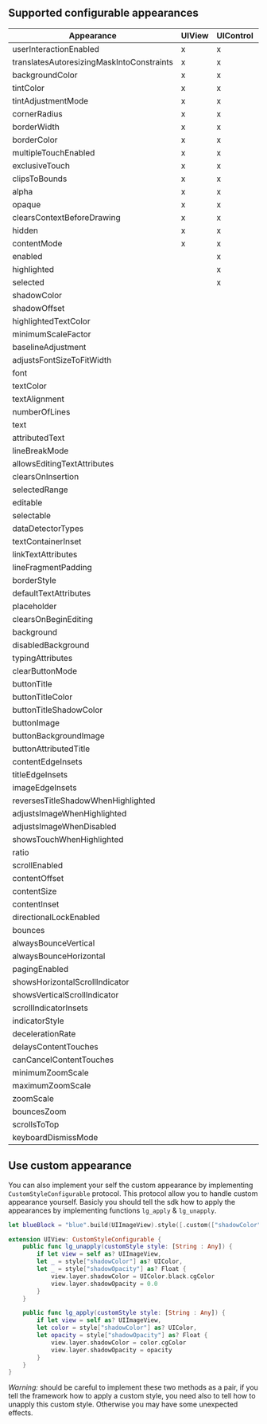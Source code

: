 ## Supported configurable appearances
Appearance | UIView | UIControl | UILabel | UITextView | UITextField | UIButton | UIImageView | UIScrollView
------------ | ------------- | ------------- | ------------- | ------------- | ------------- | ------------- | ------------- | -------------
userInteractionEnabled | x | x | x | x | x | x | x | x
translatesAutoresizingMaskIntoConstraints | x | x | x | x | x | x | x | x
backgroundColor | x | x | x | x | x | x | x | x
tintColor | x | x | x | x | x | x | x | x
tintAdjustmentMode | x | x | x | x | x | x | x | x
cornerRadius | x | x | x | x | x | x | x | x
borderWidth | x | x | x | x | x | x | x | x
borderColor | x | x | x | x | x | x | x | x
multipleTouchEnabled | x | x | x | x | x | x | x | x
exclusiveTouch | x | x | x | x | x | x | x | x
clipsToBounds | x | x | x | x | x | x | x | x
alpha | x | x | x | x | x | x | x | x
opaque | x | x | x | x | x | x | x | x
clearsContextBeforeDrawing | x | x | x | x | x | x | x | x
hidden | x | x | x | x | x | x | x | x
contentMode | x | x | x | x | x | x | x | x
enabled |  | x | x |  |  |  |  | 
highlighted |  | x | x |  |  |  |  | 
selected |  | x |  |  |  |  |  | 
shadowColor |  |  | x |  |  |  |  | 
shadowOffset |  |  | x |  |  |  |  | 
highlightedTextColor |  |  | x |  |  |  |  | 
minimumScaleFactor |  |  | x |  |  |  |  | 
baselineAdjustment |  |  | x |  |  |  |  | 
adjustsFontSizeToFitWidth |  |  | x |  | x |  |  | 
font |  |  | x | x | x |  |  | 
textColor |  |  | x | x | x |  |  | 
textAlignment |  |  | x | x | x |  |  | 
numberOfLines |  |  | x | x |  |  |  | 
text |  |  | x | x | x |  |  | 
attributedText |  |  | x | x | x |  |  | 
lineBreakMode |  |  | x | x |  |  |  | 
allowsEditingTextAttributes |  |  |  | x | x |  |  | 
clearsOnInsertion |  |  |  | x | x |  |  | 
selectedRange |  |  |  | x |  |  |  | 
editable |  |  |  | x |  |  |  | 
selectable |  |  |  | x |  |  |  | 
dataDetectorTypes |  |  |  | x |  |  |  | 
textContainerInset |  |  |  | x |  |  |  | 
linkTextAttributes |  |  |  | x |  |  |  | 
lineFragmentPadding |  |  |  | x |  |  |  | 
borderStyle |  |  |  |  | x |  |  | 
defaultTextAttributes |  |  |  |  | x |  |  | 
placeholder |  |  |  |  | x |  |  | 
clearsOnBeginEditing |  |  |  |  | x |  |  | 
background |  |  |  |  | x |  |  | 
disabledBackground |  |  |  |  | x |  |  | 
typingAttributes |  |  |  |  | x |  |  | 
clearButtonMode |  |  |  |  | x |  |  | 
buttonTitle |  |  |  |  |  | x |  | 
buttonTitleColor |  |  |  |  |  | x |  | 
buttonTitleShadowColor |  |  |  |  |  | x |  | 
buttonImage |  |  |  |  |  | x |  | 
buttonBackgroundImage |  |  |  |  |  | x |  | 
buttonAttributedTitle |  |  |  |  |  | x |  | 
contentEdgeInsets |  |  |  |  |  | x |  | 
titleEdgeInsets |  |  |  |  |  | x |  | 
imageEdgeInsets |  |  |  |  |  | x |  | 
reversesTitleShadowWhenHighlighted |  |  |  |  |  | x |  | 
adjustsImageWhenHighlighted |  |  |  |  |  | x |  | 
adjustsImageWhenDisabled |  |  |  |  |  | x |  | 
showsTouchWhenHighlighted |  |  |  |  |  | x |  | 
ratio |  |  |  |  |  |  | x | 
scrollEnabled |  |  |  |  |  |  |  | x
contentOffset |  |  |  |  |  |  |  | x
contentSize |  |  |  |  |  |  |  | x
contentInset |  |  |  |  |  |  |  | x
directionalLockEnabled |  |  |  |  |  |  |  | x
bounces |  |  |  |  |  |  |  | x
alwaysBounceVertical |  |  |  |  |  |  |  | x
alwaysBounceHorizontal |  |  |  |  |  |  |  | x
pagingEnabled |  |  |  |  |  |  |  | x
showsHorizontalScrollIndicator |  |  |  |  |  |  |  | x
showsVerticalScrollIndicator |  |  |  |  |  |  |  | x
scrollIndicatorInsets |  |  |  |  |  |  |  | x
indicatorStyle |  |  |  |  |  |  |  | x
decelerationRate |  |  |  |  |  |  |  | x
delaysContentTouches |  |  |  |  |  |  |  | x
canCancelContentTouches |  |  |  |  |  |  |  | x
minimumZoomScale |  |  |  |  |  |  |  | x
maximumZoomScale |  |  |  |  |  |  |  | x
zoomScale |  |  |  |  |  |  |  | x
bouncesZoom |  |  |  |  |  |  |  | x
scrollsToTop |  |  |  |  |  |  |  | x
keyboardDismissMode |  |  |  |  |  |  |  | x

## Use custom appearance

You can also implement your self the custom appearance by implementing `CustomStyleConfigurable` protocol. This protocol allow you to handle custom appearance yourself. Basicly you should tell the sdk how to apply the appearances by implementing functions `lg_apply` & `lg_unapply`.

```swift
let blueBlock = "blue".build(UIImageView).style([.custom(["shadowColor": UIColor.brownColor(), "shadowOpacity": 1.0])])

extension UIView: CustomStyleConfigurable {
    public func lg_unapply(customStyle style: [String : Any]) {
        if let view = self as? UIImageView,
        let _ = style["shadowColor"] as? UIColor,
        let _ = style["shadowOpacity"] as? Float {
            view.layer.shadowColor = UIColor.black.cgColor
            view.layer.shadowOpacity = 0.0
        }
    }

    public func lg_apply(customStyle style: [String : Any]) {
        if let view = self as? UIImageView,
        let color = style["shadowColor"] as? UIColor,
        let opacity = style["shadowOpacity"] as? Float {
            view.layer.shadowColor = color.cgColor
            view.layer.shadowOpacity = opacity
        }
    }
}

```

*Warning:* should be careful to implement these two methods as a pair, if you tell the framework how to apply a custom style, you need also to tell how to unapply this custom style. Otherwise you may have some unexpected effects.

